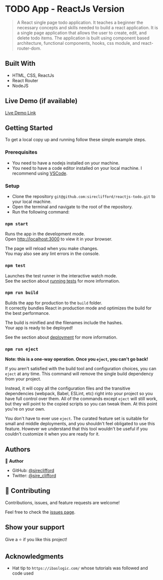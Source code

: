 # TODO App - ReactJs Version

> A React single page todo application. It teaches a beginner the necessary concepts and skills needed to build a react application. It is a single page application that allows the user to create, edit, and delete todo items. The application is built using component based architecture, functional components, hooks, css module, and react-router-dom.


## Built With

- HTML, CSS, ReactJs
- React Router
- NodeJS

## Live Demo (if available)

[Live Demo Link](https://livedemo.com)

## Getting Started

To get a local copy up and running follow these simple example steps.

### Prerequisites
- You need to have a nodejs installed on your machine.
- You need to have a code editor installed on your local machine. I recommend using [VSCode](https://code.visualstudio.com/).

### Setup
- Clone the repository `git@github.com:sireclifford/reactjs-todo.git` to your local machine.
- Open the terminal and navigate to the root of the repository.
- Run the following command:

### `npm start`

Runs the app in the development mode.\
Open [http://localhost:3000](http://localhost:3000) to view it in your browser.

The page will reload when you make changes.\
You may also see any lint errors in the console.

### `npm test`

Launches the test runner in the interactive watch mode.\
See the section about [running tests](https://facebook.github.io/create-react-app/docs/running-tests) for more information.

### `npm run build`

Builds the app for production to the `build` folder.\
It correctly bundles React in production mode and optimizes the build for the best performance.

The build is minified and the filenames include the hashes.\
Your app is ready to be deployed!

See the section about [deployment](https://facebook.github.io/create-react-app/docs/deployment) for more information.

### `npm run eject`

**Note: this is a one-way operation. Once you `eject`, you can't go back!**

If you aren't satisfied with the build tool and configuration choices, you can `eject` at any time. This command will remove the single build dependency from your project.

Instead, it will copy all the configuration files and the transitive dependencies (webpack, Babel, ESLint, etc) right into your project so you have full control over them. All of the commands except `eject` will still work, but they will point to the copied scripts so you can tweak them. At this point you're on your own.

You don't have to ever use `eject`. The curated feature set is suitable for small and middle deployments, and you shouldn't feel obligated to use this feature. However we understand that this tool wouldn't be useful if you couldn't customize it when you are ready for it.


## Authors

👤 **Author**

- GitHub: [@sireclifford](https://github.com/sireclifford)
- Twitter: [@sire_clifford](https://twitter.com/sire_clifford)

## 🤝 Contributing

Contributions, issues, and feature requests are welcome!

Feel free to check the [issues page](../../issues/).

## Show your support

Give a ⭐️ if you like this project!

## Acknowledgments

- Hat tip to `https://ibaslogic.com/` whose tutorials was followed and code used

